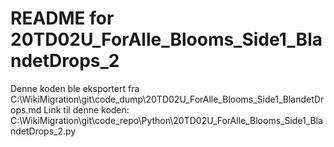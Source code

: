 # README for 20TD02U_ForAlle_Blooms_Side1_BlandetDrops_2
Denne koden ble eksportert fra C:\WikiMigration\git\code_dump\20TD02U_ForAlle_Blooms_Side1_BlandetDrops.md
Link til denne koden: C:\WikiMigration\git\code_repo\Python\20TD02U_ForAlle_Blooms_Side1_BlandetDrops_2.py
